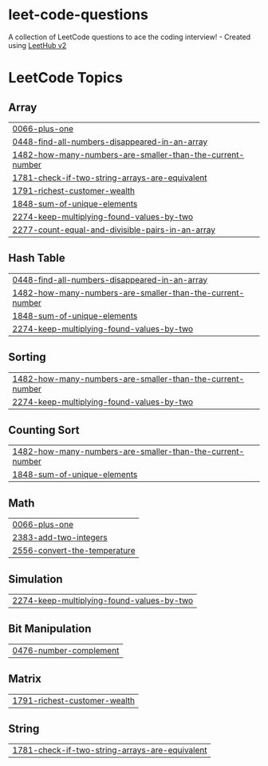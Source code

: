 # leet-code-questions
A collection of LeetCode questions to ace the coding interview! - Created using [LeetHub v2](https://github.com/arunbhardwaj/LeetHub-2.0)

<!---LeetCode Topics Start-->
# LeetCode Topics
## Array
|  |
| ------- |
| [0066-plus-one](https://github.com/munawwarkp/leet-code-questions/tree/master/0066-plus-one) |
| [0448-find-all-numbers-disappeared-in-an-array](https://github.com/munawwarkp/leet-code-questions/tree/master/0448-find-all-numbers-disappeared-in-an-array) |
| [1482-how-many-numbers-are-smaller-than-the-current-number](https://github.com/munawwarkp/leet-code-questions/tree/master/1482-how-many-numbers-are-smaller-than-the-current-number) |
| [1781-check-if-two-string-arrays-are-equivalent](https://github.com/munawwarkp/leet-code-questions/tree/master/1781-check-if-two-string-arrays-are-equivalent) |
| [1791-richest-customer-wealth](https://github.com/munawwarkp/leet-code-questions/tree/master/1791-richest-customer-wealth) |
| [1848-sum-of-unique-elements](https://github.com/munawwarkp/leet-code-questions/tree/master/1848-sum-of-unique-elements) |
| [2274-keep-multiplying-found-values-by-two](https://github.com/munawwarkp/leet-code-questions/tree/master/2274-keep-multiplying-found-values-by-two) |
| [2277-count-equal-and-divisible-pairs-in-an-array](https://github.com/munawwarkp/leet-code-questions/tree/master/2277-count-equal-and-divisible-pairs-in-an-array) |
## Hash Table
|  |
| ------- |
| [0448-find-all-numbers-disappeared-in-an-array](https://github.com/munawwarkp/leet-code-questions/tree/master/0448-find-all-numbers-disappeared-in-an-array) |
| [1482-how-many-numbers-are-smaller-than-the-current-number](https://github.com/munawwarkp/leet-code-questions/tree/master/1482-how-many-numbers-are-smaller-than-the-current-number) |
| [1848-sum-of-unique-elements](https://github.com/munawwarkp/leet-code-questions/tree/master/1848-sum-of-unique-elements) |
| [2274-keep-multiplying-found-values-by-two](https://github.com/munawwarkp/leet-code-questions/tree/master/2274-keep-multiplying-found-values-by-two) |
## Sorting
|  |
| ------- |
| [1482-how-many-numbers-are-smaller-than-the-current-number](https://github.com/munawwarkp/leet-code-questions/tree/master/1482-how-many-numbers-are-smaller-than-the-current-number) |
| [2274-keep-multiplying-found-values-by-two](https://github.com/munawwarkp/leet-code-questions/tree/master/2274-keep-multiplying-found-values-by-two) |
## Counting Sort
|  |
| ------- |
| [1482-how-many-numbers-are-smaller-than-the-current-number](https://github.com/munawwarkp/leet-code-questions/tree/master/1482-how-many-numbers-are-smaller-than-the-current-number) |
| [1848-sum-of-unique-elements](https://github.com/munawwarkp/leet-code-questions/tree/master/1848-sum-of-unique-elements) |
## Math
|  |
| ------- |
| [0066-plus-one](https://github.com/munawwarkp/leet-code-questions/tree/master/0066-plus-one) |
| [2383-add-two-integers](https://github.com/munawwarkp/leet-code-questions/tree/master/2383-add-two-integers) |
| [2556-convert-the-temperature](https://github.com/munawwarkp/leet-code-questions/tree/master/2556-convert-the-temperature) |
## Simulation
|  |
| ------- |
| [2274-keep-multiplying-found-values-by-two](https://github.com/munawwarkp/leet-code-questions/tree/master/2274-keep-multiplying-found-values-by-two) |
## Bit Manipulation
|  |
| ------- |
| [0476-number-complement](https://github.com/munawwarkp/leet-code-questions/tree/master/0476-number-complement) |
## Matrix
|  |
| ------- |
| [1791-richest-customer-wealth](https://github.com/munawwarkp/leet-code-questions/tree/master/1791-richest-customer-wealth) |
## String
|  |
| ------- |
| [1781-check-if-two-string-arrays-are-equivalent](https://github.com/munawwarkp/leet-code-questions/tree/master/1781-check-if-two-string-arrays-are-equivalent) |
<!---LeetCode Topics End-->